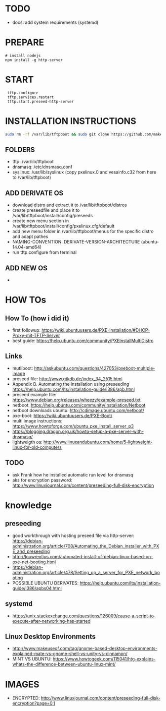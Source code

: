 # TODO
* docs: add system requirements (systemd)

# PREPARE
```
# install nodejs
npm install -g http-server
```

# START
```
 tftp.configure
 tftp.services.restart
 tftp.start.preseed-http-server
```


# INSTALLATION INSTRUCTIONS
```bash
sudo rm -rf /var/lib/tftpboot && sudo git clone https://github.com/makerspace-eberswalde/tftp.git /var/lib/tftpboot && cd /var/lib/tftpboot/install && sh install.sh
```
## FOLDERS
* tftp: /var/lib/tftpboot
* dnsmasq: /etc/dnsmasq.conf
* syslinux: /usr/lib/syslinux (copy pxelinux.0 and vesainfo.c32 from here to /var/lib/tftpboot)

## ADD DERIVATE OS
* download distro and extract it to /var/lib/tftpboot/distros
* create preseedfile and place it to /var/lib/tftpboot/install/config/preseeds
* create new menu section in /var/lib/tftpboot/install/config/pxelinux.cfg/default
* add new menu folder in /var/lib/tftpboot/menus for the specific distro and adapt pathes
* NAMING-CONVENTION: DERIVATE-VERSION-ARCHITECTURE (ubuntu-14.04-amd64)
* run tftp.configure from terminal

## ADD NEW OS
* 

# HOW TOs

## How To (how i did it)
* first followup: https://wiki.ubuntuusers.de/PXE-Installation/#DHCP-Proxy-mit-TFTP-Server
* best guide: https://help.ubuntu.com/community/PXEInstallMultiDistro

## Links
* mutliboot: http://askubuntu.com/questions/427053/pxeboot-multiple-image
* preseed file: http://www.gtkdb.de/index_34_2515.html
* Appendix B. Automating the installation using preseeding https://help.ubuntu.com/lts/installation-guide/i386/apb.html
* preseed example file: https://www.debian.org/releases/wheezy/example-preseed.txt
* netboot: https://help.ubuntu.com/community/Installation/Netboot
* netboot downloads ubuntu: http://cdimage.ubuntu.com/netboot/
* pxe-boot: https://wiki.ubuntuusers.de/PXE-Boot/
* multi image instructions: https://www.howtoforge.com/ubuntu_pxe_install_server_p3
* https://blogging.dragon.org.uk/howto-setup-a-pxe-server-with-dnsmasq/
* lightweigth os: http://www.linuxandubuntu.com/home/5-lightweight-linux-for-old-computers

## TODO
* ask Frank how he installed automatic run level for dnsmasq
* aks for encryption password: http://www.linuxjournal.com/content/preseeding-full-disk-encryption

# knowledge

## preseeding
* good workthrough with hosting preseed file via http-server: https://debian-administration.org/article/708/Automating_the_Debian_installer_with_PXE_and_preseeding
* http://louwrentius.com/automated-install-of-debian-linux-based-on-pxe-net-booting.html
* https://debian-administration.org/article/478/Setting_up_a_server_for_PXE_network_booting
* POSSIBLE UBUNTU DERIVATES: https://help.ubuntu.com/lts/installation-guide/i386/apbs04.html

## systemd
* https://unix.stackexchange.com/questions/126009/cause-a-script-to-execute-after-networking-has-started 

## Linux Desktop Environments
* http://www.makeuseof.com/tag/gnome-based-desktop-environments-explained-mate-vs-gnome-shell-vs-unity-vs-cinnamon/
* MINT VS UBUNTU: https://www.howtogeek.com/115041/htg-explains-whats-the-difference-between-ubuntu-linux-mint/

# IMAGES
* ENCRYPTED: http://www.linuxjournal.com/content/preseeding-full-disk-encryption?page=0,1
